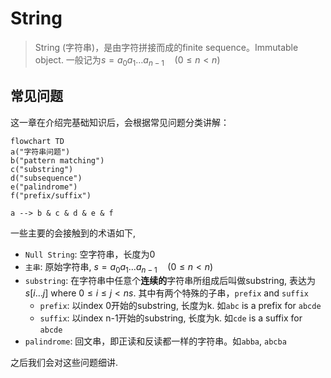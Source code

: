 # String

> String (字符串)，是由字符拼接而成的finite sequence。Immutable object. 一般记为$s =a_{0}a_{1}\ldots a_{n-1} \quad(0\le n < n)$

## 常见问题

这一章在介绍完基础知识后，会根据常见问题分类讲解：

```mermaid
flowchart TD
a("字符串问题")
b("pattern matching")
c("substring")
d("subsequence")
e("palindrome")
f("prefix/suffix")

a --> b & c & d & e & f
```

一些主要的会接触到的术语如下,

- `Null String`: 空字符串，长度为0
- `主串`: 原始字符串, $s = a_{0}a_{1}\ldots a_{n-1} \quad(0\le n < n)$
- `substring`: 在字符串中任意个**连续的**字符串所组成后叫做substring, 表达为$s[i\ldots j]$ where $0\le i \le j < ns$. 其中有两个特殊的子串，`prefix` and `suffix`
    - `prefix`: 以index 0开始的substring, 长度为k. 如`abc` is a prefix for `abcde`
    - `suffix`: 以index n-1开始的substring, 长度为k. 如`cde` is a suffix for `abcde`
- `palindrome`: 回文串，即正读和反读都一样的字符串。如`abba`, `abcba`

之后我们会对这些问题细讲.



